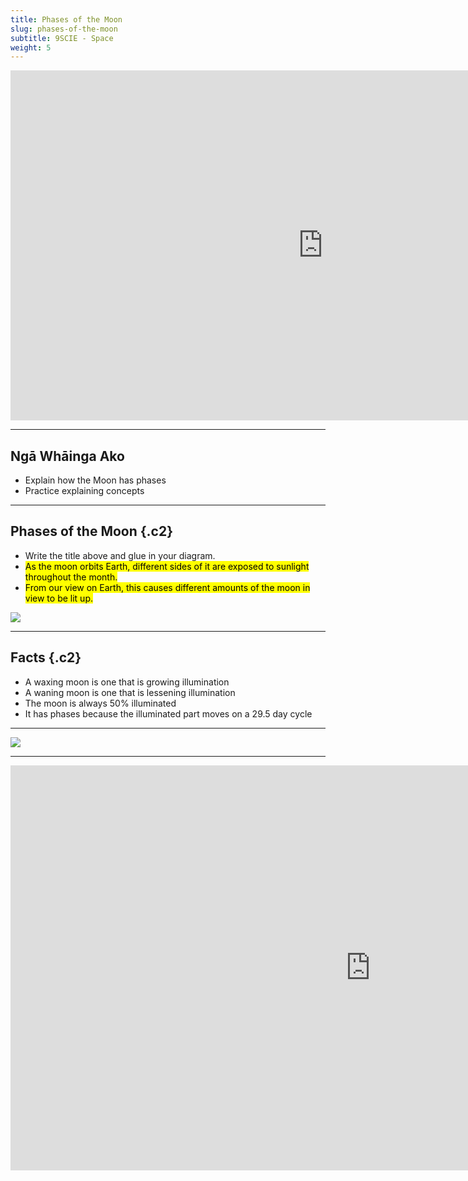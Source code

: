 ```yaml
---
title: Phases of the Moon
slug: phases-of-the-moon
subtitle: 9SCIE - Space
weight: 5
---
```


<iframe width="1000" height="560" src="https://www.youtube.com/embed/wz01pTvuMa0" frameborder="0" allow="accelerometer; autoplay; encrypted-media; gyroscope; picture-in-picture" allowfullscreen></iframe>

---

## Ngā Whāinga Ako

- Explain how the Moon has phases
- Practice explaining concepts

---

## Phases of the Moon {.c2}

- Write the title above and glue in your diagram.
- <mark>As the moon orbits Earth, different sides of it are exposed to sunlight throughout the month.</mark>
- <mark>From our view on Earth, this causes different amounts of the moon in view to be lit up.</mark>

![](https://upload.wikimedia.org/wikipedia/commons/6/6a/Moon_Phase_Diagram_for_Simple_English_Wikipedia.GIF)

---

## Facts {.c2}

<script type="text/javascript" src="http://moonphases.co.uk/js/widget.js" id="moonphase_widget" widget="" lat="-43.565817425908875" lng="172.62443405853313" date="" tz=""></script>

- A waxing moon is one that is growing illumination
- A waning moon is one that is lessening illumination
- The moon is always 50% illuminated
- It has phases because the illuminated part moves on a 29.5 day cycle

---

![](https://external-content.duckduckgo.com/iu/?u=https%3A%2F%2Fmedia1.thehungryjpeg.com%2Fthumbs%2F800_3785382_9edox4ba1j9s5rn3lhde3nvoki4hqw4cq4i3sehk.jpg&f=1&nofb=1)

---

<iframe width="1152" height="648" src="https://www.youtube.com/embed/Ks8WH3xUo_E" frameborder="0" allow="accelerometer; autoplay; encrypted-media; gyroscope; picture-in-picture" allowfullscreen></iframe>
